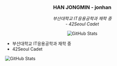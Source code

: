 <h3 align="center">HAN JONGMIN - jonhan</h3>


<p align="center">
  <em>부산대학교 IT응용공학과 재학 중</br>
  - 42Seoul Cadet</em>
</p>

<p align="center">
  <img src="https://github-readme-stats.vercel.app/api?username=Hanjjong&show_icons=true&theme=radical" alt="GitHub Stats">
</p>

- 부산대학교 IT응용공학과 재학 중
- 42Seoul Cadet

![GitHub Stats](https://github-readme-stats.vercel.app/api?username=Hanjjong&show_icons=true&theme=radical)
